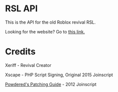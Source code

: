 # RSL API
This is the API for the old Roblox revival RSL.

Looking for the website? Go to [this link.](https://github.com/SKCro/RSL-Web)
# Credits
Xeriff - Revival Creator

Xscape - PHP Script Signing, Original 2015 Joinscript

[Powdered's Patching Guide](https://www.reddit.com/r/oldrobloxrevivals/comments/14t0gvd/powdereds_patching_guide/) - 2012 Joinscript
